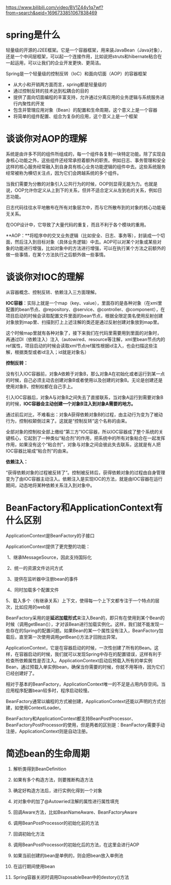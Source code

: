 https://www.bilibili.com/video/BV1Z44y1q7wf?from=search&seid=1696733851067838469

# spring是什么

轻量级的开源的J2EE框架。它是一个容器框架，用来装JavaBean（Java对象），还是一个中间层框架，可以起一个连接作用，比如说把struts和hibernate粘合在一起运用，可以让我们的企业开发更快、更简洁。

Spring是一个轻量级的控制反转（IoC）和面向切面（AOP）的容器框架

- 从大小和开销两方面而言，spring都是轻量级的
- 通过控制反转的技术达到松耦合的目的
- 提供了面向切面编程的丰富支持，允许通过分离应用的业务逻辑与系统服务进行内聚性的开发
- 包含并管理应用对象（Bean）的配置和生命周期，这个意义上是一个容器
- 将简单的组件配置、组合为复杂的应用，这个意义上是一个框架

# 谈谈你对AOP的理解

系统是由许多不同的组件所组成的，每一个组件各复制一块特定功能。除了实现自身核心功能之外，这些组件还经常承担着额外的职责。例如日志、事务管理和安全这样的核心服务经常融入到自身具有核心业务功能逻辑的组件中去。这些系统服务经常被称为横切关注点，因为它们会跨越系统的多个组件。

当我们需要为分散的对象引入公共行为的时候，OOP则显得无能为力。也就是说，OOP允许你定义从上到下的关系，但并不适合定义从左到右的关系，例如日志功能。

日志代码往往水平地散布在所有对象层次中，而与它所散布到的对象的核心功能毫无关系。

在OOP设计中，它导致了大量代码的重复，而且不利于各个模块的重用。

**AOP：**将程序中的交叉业务逻辑（比如安全、日志、事务等），封装成一个切面，然后注入到目标对象（具体业务逻辑）中去。AOP可以对某个对象或某些对象的功能进行增强，比如对象中的方法进行增强，可以在执行某个方法之前额外的做一些事情，在某个方法执行之后额外做一些事情。

# 谈谈你对IOC的理解

从容器概念、控制反转、依赖注入三方面理解。

**IOC容器**：实际上就是一个map（key、value），里面存的是各种对象（在xml里配置的bean节点、@repository、@service、@controller、@component），在项目启动的时候会读取配置文件里面的bean节点，根据全限定类名使用反射创建对象放到map里、扫描到打上上述注解的类还是通过反射创建对象放到map里。

这个时候map里就有各种对象了，接下来我们在代码里需要用到里面的对象时，再通过DI（依赖注入）注入（autowired、resource等注解，xml里bean节点内的ref属性，项目启动的时候会读取xml节点ref属性根据id注入，也会扫描这些注解，根据类型或者id注入；id就是对象名）

**控制反转：**

没有引入IOC容器前，对象A依赖于对象B，那么对象A在初始化或者运行到某一点的时候，自己必须主动去创建对象B或者使用以及创建的对象B。无论是创建还是使用对象B，控制权都在自己手上。

引入IOC容器后，对象A与对象B之间失去了直接联系，当对象A运行到需要对象B的时候，**IOC容器会主动创建一个对象B注入到对象A需要的地方。**

通过前后对比，不难看出：对象A获得依赖对象B的过程，由主动行为变为了被动行为，控制权颠倒过来了。这就是“控制反转”这个名称的由来。

全部对象的控制权全部上缴给”第三方"IOC容器，所以IOC容器成了整个系统的关键核心，它起到了一种类似“粘合剂”的作用，把系统中的所有对象粘合在一起发挥作用，如果没有这个“粘合剂”，对象与对象之间会彼此失去联系，这就是有人把IOC容器比喻成“粘合剂”的由来。

**依赖注入：**

“获得依赖对象的过程被反转了”。控制被反转后，获得依赖对象的过程由自身管理变为了由IOC容器主动注入。依赖注入是实现IOC的方法，就是由IOC容器在运行期间，动态地将某种依赖关系注入到对象中。

# BeanFactory和ApplicationContext有什么区别

ApplicationContext是BeanFactory的子接口

ApplicationContext提供了更完整的功能：

​	1、继承MessageSource，因此支持国际化

​	2、统一的资源文件访问方式

​	3、提供在监听器中注册bean的事件

​	4、同时加载多个配置文件

​	5、载入多个（有继承关系）上下文，使得每一个上下文都专注于一个特点的层次，比如应用的web层

BeanFactory采用的是**延迟加载形式**来注入Bean的，即只有在使用到某个Bean的时候（调用getBean()），才对该Bean进行加载实例化。这样，我们就不能发现一些存在的Spring的配置问题。如果Bean的某一个属性没有注入，BeanFactory加载后，直至第一次使用调用getBean()方法才回抛出异常。

ApplicationContext，它是在容器启动的时候，一次性创建了所有的Bean。这样，在容器启动的时候，我们就可以发现Spring中存在的配置错误，这样有利于检查所依赖属性是否注入。ApplicationContext启动后预载入所有的单实例Bean，通过预载入单实例bean，确保当你需要的时候，你就不用等待，因为它们已经创建好了。

相对于基本的BeanFactory，ApplicationContext唯一的不足是占用内存空间。当应用程序配置bean较多时，程序启动较慢。

BeanFactory通常以编程的方式被创建，ApplicationContext还能以声明的方式创建，如使用ContextLoader。

BeanFactory和ApplicationContext都支持BeanPostProcessor、BeanFactoryPostProcessor的使用，但是两者的区别是：BeanFactory需要手动注册，ApplicationContext则是自动注册。

# 简述bean的生命周期

1. 解析类得到BeanDefinition

2. 如果有多个构造方法，则要推断构造方法
3. 确定好构造方法后，进行实例化得到一个对象
4. 对对象中的加了@Autowried注解的属性进行属性填充
5. 回调Aware方法，比如BeanNameAware、BeanFactoryAware
6. 调用BeanPostProcessor的初始化前的方法
7. 回调初始化方法
8. 调用BeanPostProcessor的初始化后的方法，在这里会进行AOP
9. 如果当前创建的bean是单例的，则会把bean放入单例池
10. 在运行期间使用bean
11. Spring容器关闭时调用DisposableBean中的destory()方法